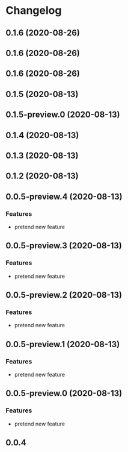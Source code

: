 # Changelog

## 0.1.6 (2020-08-26)

## 0.1.6 (2020-08-26)

## 0.1.6 (2020-08-26)

## 0.1.5 (2020-08-13)

## 0.1.5-preview.0 (2020-08-13)

## 0.1.4 (2020-08-13)

## 0.1.3 (2020-08-13)

## 0.1.2 (2020-08-13)

## 0.0.5-preview.4 (2020-08-13)

### Features

- pretend new feature

## 0.0.5-preview.3 (2020-08-13)

### Features

- pretend new feature

## 0.0.5-preview.2 (2020-08-13)

### Features

- pretend new feature

## 0.0.5-preview.1 (2020-08-13)

### Features

- pretend new feature

## 0.0.5-preview.0 (2020-08-13)

### Features

- pretend new feature

## 0.0.4

